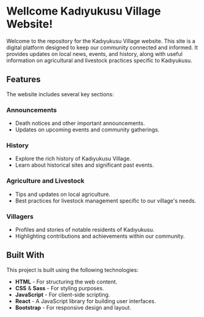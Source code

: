 # Wellcome Kadıyukusu Village Website!

Welcome to the repository for the Kadıyukusu Village website. This site is a digital platform designed to keep our community connected and informed. It provides updates on local news, events, and history, along with useful information on agricultural and livestock practices specific to Kadıyukusu.

## Features

The website includes several key sections:

### Announcements
- Death notices and other important announcements.
- Updates on upcoming events and community gatherings.

### History
- Explore the rich history of Kadıyukusu Village.
- Learn about historical sites and significant past events.

### Agriculture and Livestock
- Tips and updates on local agriculture.
- Best practices for livestock management specific to our village's needs.

### Villagers
- Profiles and stories of notable residents of Kadıyukusu.
- Highlighting contributions and achievements within our community.

## Built With

This project is built using the following technologies:
- **HTML** - For structuring the web content.
- **CSS** & **Sass** - For styling purposes.
- **JavaScript** - For client-side scripting.
- **React** - A JavaScript library for building user interfaces.
- **Bootstrap** - For responsive design and layout.
